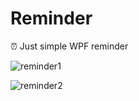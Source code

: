 <h1>Reminder</h1> 	&#9200;
Just simple WPF reminder

![reminder1](https://cloud.githubusercontent.com/assets/15577012/24403085/030ba2ca-13c4-11e7-8120-9f18b4c3967a.png)

![reminder2](https://cloud.githubusercontent.com/assets/15577012/24403093/0d85d586-13c4-11e7-88f1-4ffbacd06144.png)
